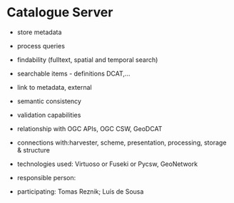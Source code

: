 # Catalogue Server

- store metadata
- process queries
- findability (fulltext, spatial and temporal search)
- searchable items - definitions DCAT,...
- link to metadata, external
- semantic consistency
- validation capabilities
- relationship with OGC APIs, OGC CSW, GeoDCAT

- connections with:harvester, scheme, presentation, processing, storage & structure
- technologies used: Virtuoso or Fuseki or Pycsw, GeoNetwork
- responsible person:
- participating: Tomas Reznik; Luís de Sousa